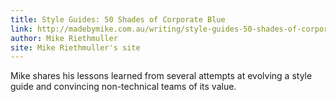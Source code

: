 ```yaml
---
title: Style Guides: 50 Shades of Corporate Blue
link: http://madebymike.com.au/writing/style-guides-50-shades-of-corporate-blue/
author: Mike Riethmuller
site: Mike Riethmuller's site
---
```


Mike shares his lessons learned from several attempts at evolving a style guide and convincing non-technical teams of its value.
